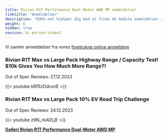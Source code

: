 ```yaml
---
title: Rivian R1T Performance Dual-Motor AWD MP anmeldelser
linktitle: "Anmeldelser"
description: "EVKX.net hjælper dig med at finde de bedste anmeldelser af denne model."
weight: 6
hidden: true
navicon: bi-person-video2
---
```

Vi samler anmeldelser fra vores [foretrukne online anmeldere](../../../../../guides/evreviewers/)

<div class="container text-center shadow p-2 pe-4 mb-5 bg-body-tertiary rounded border">
<h3>Rivian R1T Max vs Large Pack Highway Range / Capacity Test! $10k Gives You How Much More Range?!</h3>
<p>Out of Spec Reviews: 27.12.2023</p>

{{< youtube kRfSzDdcxnE >}}

</div>
<div class="container text-center shadow p-2 pe-4 mb-5 bg-body-tertiary rounded border">
<h3>Rivian R1T Max vs Large Pack 10% EV Road Trip Challenge</h3>
<p>Out of Spec Reviews: 24.12.2023</p>

{{< youtube z9N_rkADLjE >}}

</div>
<div class="mt-3 mb-3">
<a href="../gallery/" class="text-decoration-none text-black">
<strong><i class="bi-arrow-left"></i>Galleri  </strong>
</a>
<a href="../" class="text-decoration-none text-black float-end">
<strong>Rivian R1T Performance Dual-Motor AWD MP <i class="bi-arrow-right"></i></strong>
</a>
</div>
